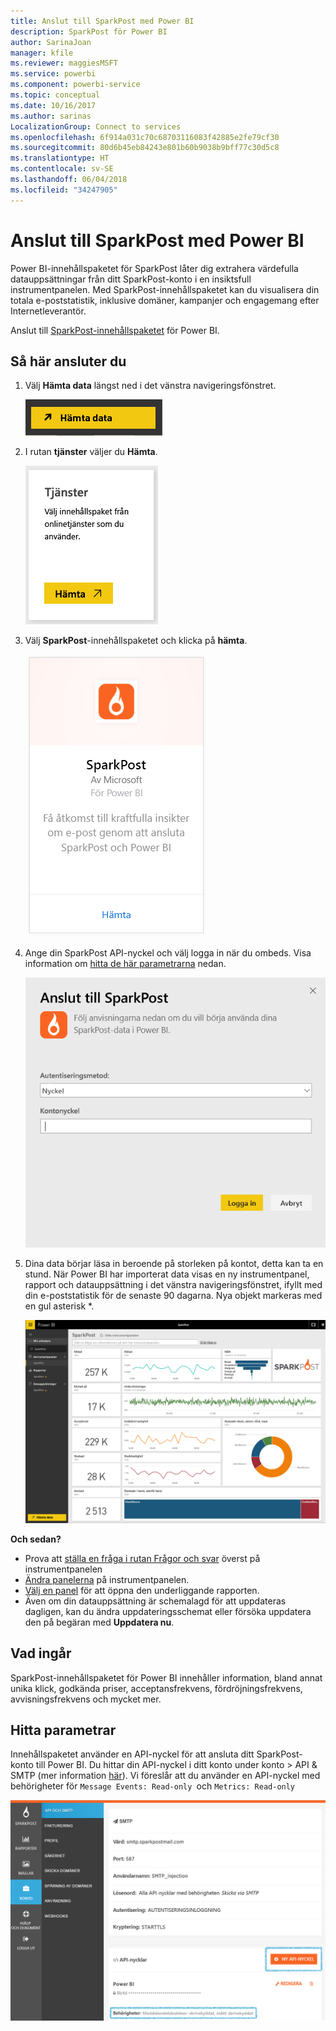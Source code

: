 ```yaml
---
title: Anslut till SparkPost med Power BI
description: SparkPost för Power BI
author: SarinaJoan
manager: kfile
ms.reviewer: maggiesMSFT
ms.service: powerbi
ms.component: powerbi-service
ms.topic: conceptual
ms.date: 10/16/2017
ms.author: sarinas
LocalizationGroup: Connect to services
ms.openlocfilehash: 6f914a031c70c68703116083f42885e2fe79cf30
ms.sourcegitcommit: 80d6b45eb84243e801b60b9038b9bff77c30d5c8
ms.translationtype: HT
ms.contentlocale: sv-SE
ms.lasthandoff: 06/04/2018
ms.locfileid: "34247905"
---
```

# <a name="connect-to-sparkpost-with-power-bi"></a>Anslut till SparkPost med Power BI
Power BI-innehållspaketet för SparkPost låter dig extrahera värdefulla datauppsättningar från ditt SparkPost-konto i en insiktsfull instrumentpanelen. Med SparkPost-innehållspaketet kan du visualisera din totala e-poststatistik, inklusive domäner, kampanjer och engagemang efter Internetleverantör.

Anslut till [SparkPost-innehållspaketet](https://app.powerbi.com/getdata/services/spark-post) för Power BI.

## <a name="how-to-connect"></a>Så här ansluter du
1. Välj **Hämta data** längst ned i det vänstra navigeringsfönstret.
   
   ![](media/service-connect-to-sparkpost/getdata.png)
2. I rutan **tjänster** väljer du **Hämta**.
   
   ![](media/service-connect-to-sparkpost/services.png)
3. Välj **SparkPost**-innehållspaketet och klicka på **hämta**. 
   
   ![](media/service-connect-to-sparkpost/sparkpost.png)
4. Ange din SparkPost API-nyckel och välj logga in när du ombeds. Visa information om [hitta de här parametrarna](#FindingParams) nedan.
   
   ![](media/service-connect-to-sparkpost/creds.png)
5. Dina data börjar läsa in beroende på storleken på kontot, detta kan ta en stund. När Power BI har importerat data visas en ny instrumentpanel, rapport och datauppsättning i det vänstra navigeringsfönstret, ifyllt med din e-poststatistik för de senaste 90 dagarna. Nya objekt markeras med en gul asterisk \*.
   
   ![](media/service-connect-to-sparkpost/dashboard.png)

**Och sedan?**

* Prova att [ställa en fråga i rutan Frågor och svar](power-bi-q-and-a.md) överst på instrumentpanelen
* [Ändra panelerna](service-dashboard-edit-tile.md) på instrumentpanelen.
* [Välj en panel](service-dashboard-tiles.md) för att öppna den underliggande rapporten.
* Även om din datauppsättning är schemalagd för att uppdateras dagligen, kan du ändra uppdateringsschemat eller försöka uppdatera den på begäran med **Uppdatera nu**.

## <a name="whats-included"></a>Vad ingår
SparkPost-innehållspaketet för Power BI innehåller information, bland annat unika klick, godkända priser, acceptansfrekvens, fördröjningsfrekvens, avvisningsfrekvens och mycket mer.

<a name="FindingParams"></a>

## <a name="finding-parameters"></a>Hitta parametrar
Innehållspaketet använder en API-nyckel för att ansluta ditt SparkPost-konto till Power BI. Du hittar din API-nyckel i ditt konto under konto \> API & SMTP (mer information [här](https://support.sparkpost.com/customer/portal/articles/1933377-create-api-keys)). Vi föreslår att du använder en API-nyckel med behörigheter för `Message Events: Read-only `och `Metrics: Read-only`

![](media/service-connect-to-sparkpost/sparkpost1.png)

